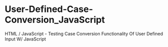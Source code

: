 # User-Defined-Case-Conversion_JavaScript
HTML / JavaScript - Testing Case Conversion Functionality Of User Defined Input W/ JavaScript
